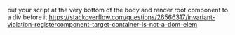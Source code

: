 put your script at the very bottom of the body and render root component to a div before it https://stackoverflow.com/questions/26566317/invariant-violation-registercomponent-target-container-is-not-a-dom-elem
